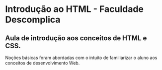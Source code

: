 # Introdução ao HTML - Faculdade Descomplica

Aula de introdução aos conceitos de HTML e CSS.
---
Noções básicas foram abordadas com o intuito de familiarizar o aluno aos conceitos de desenvolvimento Web.